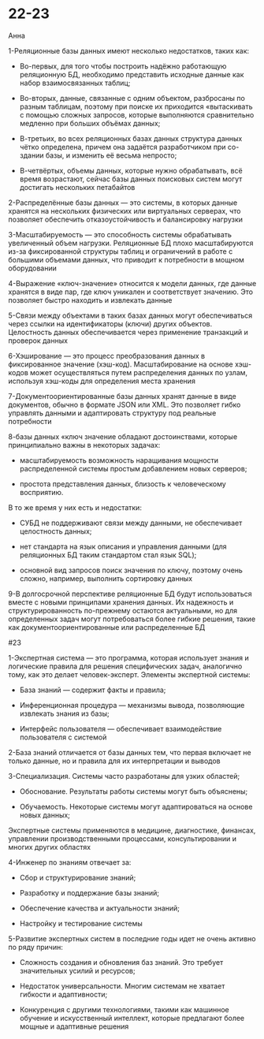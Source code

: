 # 22-23
Анна

1-Реляционные базы данных имеют несколько недостатков, таких как:

- Во-первых, для того чтобы построить надёжно работающую реляционную БД, необходимо представить исходные данные как набор взаимосвязанных таблиц;
  
- Во-вторых, данные, связанные с одним объектом, разбросаны по разным таблицам, поэтому при поиске их приходится «вытаскивать с помощью сложных запросов, которые выполняются сравнительно медленно при больших объёмах данных;

- В-третьих, во всех реляционных базах данных структура данных чётко определена, причем она задаётся разработчиком при со- здании базы, и изменить её весьма непросто;

- В-четвёртых, объемы данных, которые нужно обрабатывать, всё время возрастают, сейчас базы данных поисковых систем могут достигать нескольких петабайтов

2-Распределённые базы данных — это системы, в которых данные хранятся на нескольких физических или виртуальных серверах, что позволяет обеспечить отказоустойчивость и балансировку нагрузки

3-Масштабируемость — это способность системы обрабатывать увеличенный объем нагрузки. Реляционные БД плохо масштабируются из-за фиксированной структуры таблиц и ограничений в работе с большими объемами данных, что приводит к потребности в мощном оборудовании

4-Выражение «ключ-значение» относится к модели данных, где данные хранятся в виде пар, где ключ уникален и соответствует значению. Это позволяет быстро находить и извлекать данные

5-Связи между объектами в таких базах данных могут обеспечиваться через ссылки на идентификаторы (ключи) других объектов. Целостность данных обеспечивается через применение транзакций и проверок данных

6-Хэширование — это процесс преобразования данных в фиксированное значение (хэш-код). Масштабирование на основе хэш-кодов может осуществляться путем распределения данных по узлам, используя хэш-коды для определения места хранения

7-Документоориентированные базы данных хранят данные в виде документов, обычно в формате JSON или XML. Это позволяет гибко управлять данными и адаптировать структуру под реальные потребности

8-базы данных «ключ значение обладают достоинствами, которые принципиально важны в некоторых задачах: 

- масштабируемость возможность наращивания мощности распределенной системы простым добавлением новых серверов;

- простота представления данных, близость к человеческому восприятию.

В то же время у них есть и недостатки: 

- СУБД не поддерживают связи между данными, не обеспечивает целостность данных;

- нет стандарта на язык описания и управления данными (для реляционных БД таким стандартом стал язык SQL);

- основной вид запросов поиск значения по ключу, поэтому очень сложно, например, выполнить сортировку данных

9-В долгосрочной перспективе реляционные БД будут использоваться вместе с новыми принципами хранения данных. Их надежность и структурированность по-прежнему остаются актуальными, но для определенных задач могут потребоваться более гибкие решения, такие как документоориентированные или распределенные БД

#23

1-Экспертная система — это программа, которая использует знания и логические правила для решения специфических задач, аналогично тому, как это делает человек-эксперт. Элементы экспертной системы:

- База знаний — содержит факты и правила;
  
- Инференционная процедура — механизмы вывода, позволяющие извлекать знания из базы;
  
- Интерфейс пользователя — обеспечивает взаимодействие пользователя с системой

2-База знаний отличается от базы данных тем, что первая включает не только данные, но и правила для их интерпретации и выводов

3-Специализация. Системы часто разработаны для узких областей;

- Обоснование. Результаты работы системы могут быть объяснены;
  
- Обучаемость. Некоторые системы могут адаптироваться на основе новых данных;

Экспертные системы применяются в медицине, диагностике, финансах, управлении производственными процессами, консультировании и многих других областях

4-Инженер по знаниям отвечает за:

- Сбор и структурирование знаний;
  
- Разработку и поддержание базы знаний;

- Обеспечение качества и актуальности знаний;
  
- Настройку и тестирование системы

5-Развитие экспертных систем в последние годы идет не очень активно по ряду причин:

- Сложность создания и обновления баз знаний. Это требует значительных усилий и ресурсов;
  
- Недостаток универсальности. Многим системам не хватает гибкости и адаптивности;
  
- Конкуренция с другими технологиями, такими как машинное обучение и искусственный интеллект, которые предлагают более мощные и адаптивные решения
